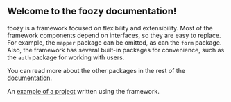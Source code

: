## Welcome to the foozy documentation!

foozy is a framework focused on flexibility and extensibility. Most of the framework components depend on interfaces, so they are easy to replace. For example, the `mapper` package can be omitted, as can the `form` package. Also, the framework has several built-in packages for convenience, such as the `auth` package for working with users.

You can read more about the other packages in the rest of the [documentation](https://uwine4850.github.io/foozy/cmd_and_config/cmd/).

An [example of a project](https://github.com/uwine4850/alllogs) written using the framework.